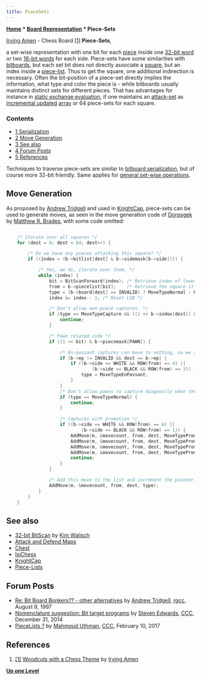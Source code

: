 ```yaml
---
title: PieceSets
---
```

**[Home](Home "Home") \* [Board Representation](Board_Representation "Board Representation") \* Piece-Sets**



 [](http://www.irvingamen.com/works/Chessboard.htm) [Irving Amen](Category:Irving_Amen "Category:Irving Amen") - Chess Board <a id="cite-note-1" href="#cite-ref-1">[1]</a> 
**Piece-Sets**,  

a set-wise representation with one bit for each [piece](Pieces "Pieces") inside one [32-bit word](Double_Word "Double Word") or two [16-bit words](Word "Word") for each side. Piece-sets have some similarities with [bitboards](Bitboards "Bitboards"), but each set bit does not directly associate a [square](Squares "Squares"), but an index inside a [piece-list](Piece-Lists "Piece-Lists"). Thus to get the square, one additional indirection is necessary. Often the bit-position of a piece-set directly implies the information, what type and color the piece is - while bitboards usually maintains distinct sets for different pieces. That has advantages for instance in [static exchange evaluation](Static_Exchange_Evaluation "Static Exchange Evaluation"), if one maintains an [attack-set](Attack_and_Defend_Maps "Attack and Defend Maps") as [incremental updated](Incremental_Updates "Incremental Updates") [array](Array "Array") or 64 piece-sets for each square. 



### Contents


* [1 Serialization](#serialization)
* [2 Move Generation](#move-generation)
* [3 See also](#see-also)
* [4 Forum Posts](#forum-posts)
* [5 References](#references)






Techniques to traverse piece-sets are similar to [bitboard serialization](Bitboard_Serialization "Bitboard Serialization"), but of course more 32-bit friendly. Same applies for [general set-wise operations](General_Setwise_Operations "General Setwise Operations").



## Move Generation


As proposed by [Andrew Tridgell](Andrew_Tridgell "Andrew Tridgell") and used in [KnightCap](KnightCap "KnightCap"), piece-sets can be used to generate moves, as seen in the move generation code of [Dorpsgek](Dorpsgek "Dorpsgek") by [Matthew R. Brades](Matthew_R._Brades "Matthew R. Brades"), with some code omitted:




```C++

    /* Iterate over all squares */
    for (dest = 0; dest < 64; dest++) {

        /* Do we have any pieces attacking this square? */
        if ((index = (b->bitlist[dest] & b->sidemask[b->side]))) {

            /* Yes, we do, iterate over them. */
            while (index) {
                bit = BitScanForward(index); /* Retrieve index of lowest attacker. */
                from = b->piecelist[bit];    /* Retrieve the square it is on. */
                type = (b->board[dest] == INVALID) ? MoveTypeNormal : MoveTypeCapture; /* Check if capture */
                index &= index - 1; /* Reset LSB */

                /* Don't allow own-piece captures. */
                if (type == MoveTypeCapture && ((1 << b->index[dest]) & b->sidemask[b->side])) {
                    continue;
                }

                /* Pawn related code */
                if ((1 << bit) & b->piecemask[PAWN]) {

                    /* En-passant captures can move to nothing, so we avoid skipping them */
                    if (b->ep != INVALID && dest == b->ep) {
                        if ((b->side == WHITE && ROW(from) == 4) ||
                                (b->side == BLACK && ROW(from) == 3)) {
                            type = MoveTypeEnPassant;
                        }
                    }
                    /* Don't allow pawns to capture diagonally when there is nothing to capture. */
                    if (type == MoveTypeNormal) {
                        continue;
                    }

                    /* Captures with promotion */
                    if ((b->side == WHITE && ROW(from) == 6) ||
                            (b->side == BLACK && ROW(from) == 1)) {
                        AddMove(m, &movecount, from, dest, MoveTypePromotionKnight);
                        AddMove(m, &movecount, from, dest, MoveTypePromotionBishop);
                        AddMove(m, &movecount, from, dest, MoveTypePromotionRook);
                        AddMove(m, &movecount, from, dest, MoveTypePromotionQueen);
                        continue;
                    }
                }

                /* Add this move to the list and increment the pointer. */
                AddMove(m, &movecount, from, dest, type);
            }
        }
    }

```

## See also


* [32-bit BitScan](Kim_Walisch#Bitscan "Kim Walisch") by [Kim Walisch](Kim_Walisch "Kim Walisch")
* [Attack and Defend Maps](Attack_and_Defend_Maps "Attack and Defend Maps")
* [Chest](Chest "Chest")
* [IsiChess](IsiChess "IsiChess")
* [KnightCap](KnightCap "KnightCap")
* [Piece-Lists](Piece-Lists "Piece-Lists")


## Forum Posts


* [Re: Bit Board Bonkers?? - other alternatives](https://groups.google.com/group/rec.games.chess.computer/msg/4d6c328e8e8e0cd4) by [Andrew Tridgell](Andrew_Tridgell "Andrew Tridgell"), [rgcc](Computer_Chess_Forums "Computer Chess Forums"), August 9, 1997
* [Nomenclature suggestion: Bit target programs](http://www.talkchess.com/forum/viewtopic.php?t=54810) by [Steven Edwards](Steven_Edwards "Steven Edwards"), [CCC](CCC "CCC"), December 31, 2014
* [PieceLists ?](http://www.talkchess.com/forum/viewtopic.php?t=63126) by [Mahmoud Uthman](index.php?title=Mahmoud_Uthman&action=edit&redlink=1 "Mahmoud Uthman (page does not exist)"), [CCC](CCC "CCC"), February 10, 2017


## References


1. <a id="cite-ref-1" href="#cite-note-1">[1]</a> [Woodcuts with a Chess Theme](http://www.irvingamen.com/woodcutChess.htm) by [Irving Amen](Category:Irving_Amen "Category:Irving Amen")

**[Up one Level](Board_Representation "Board Representation")**







 
